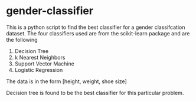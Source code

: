 # gender-classifier
This is a python script to find the best classifier for a gender classifcation dataset. The four classifiers used are from the scikit-learn package and are the following
1. Decision Tree
2. k Nearest Neighbors
3. Support Vector Machine
4. Logistic Regression

The data is in the form [height, weight, shoe size]

Decision tree is found to be the best classifier for this particular problem.

